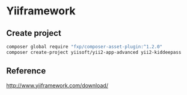 # Yiiframework

## Create project

```bash
composer global require "fxp/composer-asset-plugin:^1.2.0"
composer create-project yiisoft/yii2-app-advanced yii2-kiddeepass
```

## Reference

<http://www.yiiframework.com/download/>
